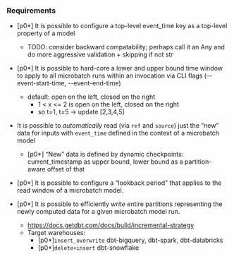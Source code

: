 ### Requirements

- [p0*] It is possible to configure a top-level event_time key as a top-level property of a model
  - TODO: consider backward compatability; perhaps call it an Any and do more aggressive validation + skipping if not str

- [p0*] It is possible to hard-core a lower and upper bound time window to apply to all microbatch  runs within an invocation via CLI flags (--event-start-time, --event-end-time)
    - default: open on the left, closed on the right
        - 1 < x <= 2 is open on the left, closed on the right
        - so t=1, t=5 → update [2,3,4,5]

- It is possible to *automatically* read (via `ref` and `source`) just the “new” data for inputs with `event_time` defined in the context of a microbatch model
    - [p0*] “New” data is defined by dynamic checkpoints: current_timestamp as upper bound, lower bound as a partition-aware offset of that

- [p0*] It is possible to configure a “lookback period” that applies to the read window of a microbatch model.

- [p0*] It is possible to efficiently *write* entire partitions representing the newly computed data for a given microbatch model run.
    - https://docs.getdbt.com/docs/build/incremental-strategy
    - Target warehouses:
        - [p0*]`insert_overwrite` dbt-bigquery, dbt-spark, dbt-databricks
        - [p0*]`delete+insert` dbt-snowflake
